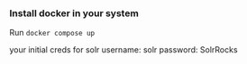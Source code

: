 ### Install docker in your system

Run ``` docker compose up  ```



your initial creds for solr
username: solr
password: SolrRocks
